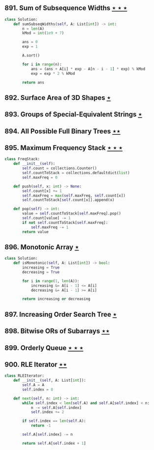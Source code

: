 ## 891. Sum of Subsequence Widths [$\star\star\star$](https://leetcode.com/problems/sum-of-subsequence-widths)

```python
class Solution:
    def sumSubseqWidths(self, A: List[int]) -> int:
        n = len(A)
        kMod = int(1e9 + 7)

        ans = 0
        exp = 1

        A.sort()

        for i in range(n):
            ans = (ans + A[i] * exp - A[n - i - 1] * exp) % kMod
            exp = exp * 2 % kMod

        return ans
```

## 892. Surface Area of 3D Shapes [$\star$](https://leetcode.com/problems/surface-area-of-3d-shapes)

## 893. Groups of Special-Equivalent Strings [$\star$](https://leetcode.com/problems/groups-of-special-equivalent-strings)

## 894. All Possible Full Binary Trees [$\star\star$](https://leetcode.com/problems/all-possible-full-binary-trees)

## 895. Maximum Frequency Stack [$\star\star\star$](https://leetcode.com/problems/maximum-frequency-stack)

```python
class FreqStack:
    def __init__(self):
        self.count = collections.Counter()
        self.countToStack = collections.defaultdict(list)
        self.maxFreq = 0

    def push(self, x: int) -> None:
        self.count[x] += 1
        self.maxFreq = max(self.maxFreq, self.count[x])
        self.countToStack[self.count[x]].append(x)

    def pop(self) -> int:
        value = self.countToStack[self.maxFreq].pop()
        self.count[value] -= 1
        if not self.countToStack[self.maxFreq]:
            self.maxFreq -= 1
        return value
```

## 896. Monotonic Array [$\star$](https://leetcode.com/problems/monotonic-array)

```python
class Solution:
    def isMonotonic(self, A: List[int]) -> bool:
        increasing = True
        decreasing = True

        for i in range(1, len(A)):
            increasing &= A[i - 1] <= A[i]
            decreasing &= A[i - 1] >= A[i]

        return increasing or decreasing
```

## 897. Increasing Order Search Tree [$\star$](https://leetcode.com/problems/increasing-order-search-tree)

## 898. Bitwise ORs of Subarrays [$\star\star$](https://leetcode.com/problems/bitwise-ors-of-subarrays)

## 899. Orderly Queue [$\star\star\star$](https://leetcode.com/problems/orderly-queue)

## 900. RLE Iterator [$\star\star$](https://leetcode.com/problems/rle-iterator)

```python
class RLEIterator:
    def __init__(self, A: List[int]):
        self.A = A
        self.index = 0

    def next(self, n: int) -> int:
        while self.index < len(self.A) and self.A[self.index] < n:
            n -= self.A[self.index]
            self.index += 2

        if self.index == len(self.A):
            return -1

        self.A[self.index] -= n

        return self.A[self.index + 1]
```

